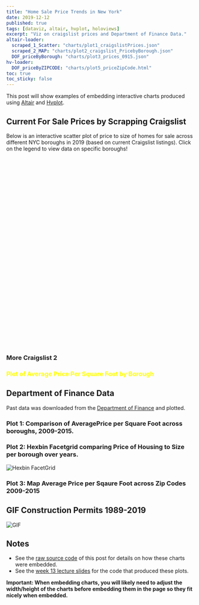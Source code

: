 ```yaml
---
title: "Home Sale Price Trends in New York"
date: 2019-12-12
published: true
tags: [dataviz, altair, hvplot, holoviews]
excerpt: "Viz on craigslist prices and Department of Finance Data."
altair-loader:
  scraped_1_Scatter: "charts/plot1_craigslistPrices.json"
  scraped_2_MAP: "charts/plot2_craigslist_PricebyBorough.json"
  DOF_priceByBorough: "charts/plot3_prices_0915.json"
hv-loader:
  DOF_priceByZIPCODE: "charts/plot5_priceZipCode.html"
toc: true
toc_sticky: false
---
```


This post will show examples of embedding interactive charts produced using [Altair](https://altair-viz.github.io) and [Hvplot](https://hvplot.pyviz.org/).

## Current For Sale Prices by Scrapping Craigslist

Below is an interactive scatter plot of price to size of homes for sale across different NYC boroughs in 2019 (based on current Craigslist listings). Click on the legend to view data on specific boroughs! 


<div id="scraped_1_Scatter" style="width:2px; height: 500px;"></div>


### More Craigslist 2 

<h3 style="color:yellow;"> Plot of Average Price Per Square Foot by Borough </h3>
<div id="scraped_2_MAP"></div>

## Department of Finance Data 
Past data was downloaded from the [Department of Finance]("https://data.cityofnewyork.us/City-Government/NYC-Citywide-Annualized-Calendar-Sales-Update/w2pb-icbu") and plotted. 


### Plot 1: Comparison of AveragePrice per Square Foot across boroughs, 2009-2015. 
<div id="DOF_priceByBorough"></div>

### Plot 2: Hexbin Facetgrid comparing Price of Housing to Size per borough over years. 
![Hexbin FacetGrid]({{site.url}}{{site.baseurl}}/assets/images/plot4_Size_to_price_ByBoroughYear.png)


### Plot 3: Map Average Price per Sqaure Foot across Zip Codes 2009-2015
<div id="DOF_priceByZIPCODE"></div>


## GIF Construction Permits 1989-2019
![GIF]({{site.url}}{{site.baseurl}}/assets/images/permits_89_19.gif)

## Notes

- See the [raw source code](https://raw.githubusercontent.com/nickhand/static-site-template/master/_posts/2019-04-13-measles-charts.md) of this post for details on how these charts were embedded.
- See the [week 13 lecture slides](https://github.com/MUSA-620-Fall-2019/week-13/blob/master/lecture-13.ipynb) for the code that produced these plots.

**Important: When embedding charts, you will likely need to adjust the width/height of the charts before embedding them in the page so they fit nicely when embedded.**
